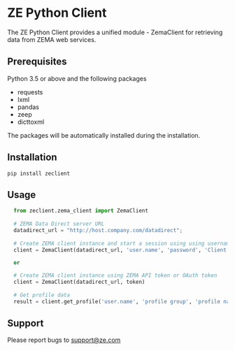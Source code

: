 # ZE Python Client

The ZE Python Client provides a unified module - ZemaClient for retrieving data from ZEMA web services.

## Prerequisites

Python 3.5 or above and the following packages

 * requests
 * lxml
 * pandas
 * zeep
 * dicttoxml
 
The packages will be automatically installed during the installation.
 
## Installation

```
pip install zeclient
```

## Usage
 
```python
  from zeclient.zema_client import ZemaClient
    
  # ZEMA Data Direct server URL
  datadirect_url = "http://host.company.com/datadirect";
    
  # Create ZEMA client instance and start a session using using username and password
  client = ZemaClient(datadirect_url, 'user.name', 'password', 'Client')

  or
  
  # Create ZEMA client instance using ZEMA API token or OAuth token
  client = ZemaClient(datadirect_url, token)
  
  # Get profile data
  result = client.get_profile('user.name', 'profile group', 'profile name')
```

## Support
Please report bugs to support@ze.com

